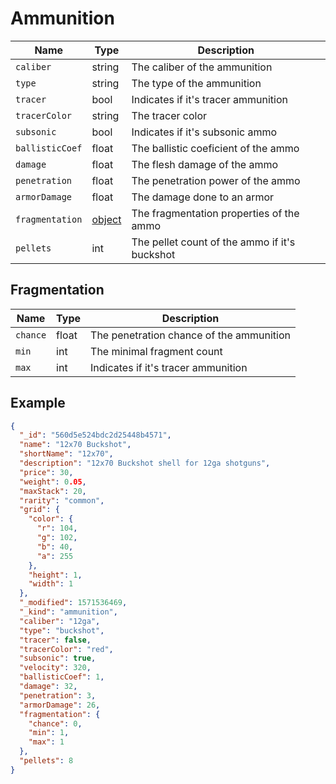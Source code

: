 # Ammunition

| Name  | Type   | Description          |
| ----- | ------ | -------------------- |
| `caliber` | string | The caliber of the ammunition |
| `type` | string | The type of the ammunition |
| `tracer` | bool | Indicates if it's tracer ammunition |
| `tracerColor` | string | The tracer color |
| `subsonic` | bool | Indicates if it's subsonic ammo |
| `ballisticCoef` | float | The ballistic coeficient of the ammo |
| `damage` | float | The flesh damage of the ammo |
| `penetration` | float | The penetration power of the ammo |
| `armorDamage` | float | The damage done to an armor |
| `fragmentation` | [object](#fragmentation) | The fragmentation properties of the ammo |
| `pellets` | int | The pellet count of the ammo if it's buckshot |

## Fragmentation
| Name  | Type   | Description          |
| ----- | ------ | -------------------- |
| `chance` | float | The penetration chance of the ammunition |
| `min` | int | The minimal fragment count |
| `max` | int | Indicates if it's tracer ammunition |

## Example
```JSON
{
  "_id": "560d5e524bdc2d25448b4571",
  "name": "12x70 Buckshot",
  "shortName": "12x70",
  "description": "12x70 Buckshot shell for 12ga shotguns",
  "price": 30,
  "weight": 0.05,
  "maxStack": 20,
  "rarity": "common",
  "grid": {
    "color": {
      "r": 104,
      "g": 102,
      "b": 40,
      "a": 255
    },
    "height": 1,
    "width": 1
  },
  "_modified": 1571536469,
  "_kind": "ammunition",
  "caliber": "12ga",
  "type": "buckshot",
  "tracer": false,
  "tracerColor": "red",
  "subsonic": true,
  "velocity": 320,
  "ballisticCoef": 1,
  "damage": 32,
  "penetration": 3,
  "armorDamage": 26,
  "fragmentation": {
    "chance": 0,
    "min": 1,
    "max": 1
  },
  "pellets": 8
}
```
